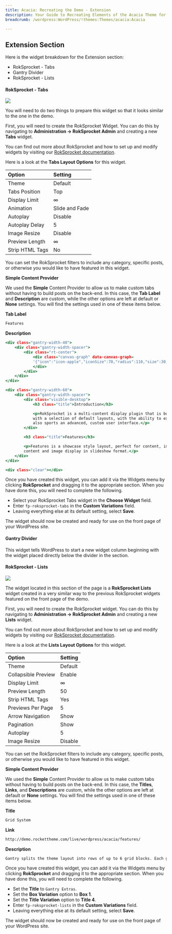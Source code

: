 ```yaml
---
title: Acacia: Recreating the Demo - Extension
description: Your Guide to Recreating Elements of the Acacia Theme for WordPress
breadcrumb: /wordpress:WordPress/!themes:Themes/acacia:Acacia

---
```


Extension Section
-----

Here is the widget breakdown for the Extension section:

* RokSprocket - Tabs
* Gantry Divider 
* RokSprocket - Lists

#### RokSprocket - Tabs

![][demo]

You will need to do two things to prepare this widget so that it looks similar to the one in the demo.

First, you will need to create the RokSprocket Widget. You can do this by navigating to **Administration -> RokSprocket Admin** and creating a new **Tabs** widget.

You can find out more about RokSprocket and how to set up and modify widgets by visiting our [RokSprocket documentation][roksprocket].

Here is a look at the **Tabs Layout Options** for this widget.

| Option          | Setting        |
| :-------------- | :------------  |
| Theme           | Default        |
| Tabs Position   | Top            |
| Display Limit   | ∞              |
| Animation       | Slide and Fade |
| Autoplay        | Disable        |
| Autoplay Delay  | 5              |
| Image Resize    | Disable        |
| Preview Length  | ∞              |
| Strip HTML Tags | No             |

You can set the RokSprocket filters to include any category, specific posts, or otherwise you would like to have featured in this widget.

**Simple Content Provider**

We used the **Simple** Content Provider to allow us to make custom tabs without having to build posts on the back-end. In this case, the **Tab Label** and **Description** are custom, while the other options are left at default or **None** settings. You will find the settings used in one of these items below.

**Tab Label**

~~~ .html
Features
~~~

**Description**

~~~ .html
<div class="gantry-width-40">
    <div class="gantry-width-spacer">
        <div class="rt-center">
            <div class="canvas-graph" data-canvas-graph=
            '{"icon":"icon-apple","iconSize":70,"radius":110,"size":30,"start":70}'>
            </div>
        </div>
    </div>
</div>

<div class="gantry-width-60">
    <div class="gantry-width-spacer">
        <div class="visible-desktop">
            <h3 class="title">Introduction</h3>

            <p>RokSprocket is a multi-content display plugin that is bundled
            with a selection of default layouts, with the ability to expand. It
            also sports an advanced, custom user interface.</p>
        </div>

        <h3 class="title">Features</h3>

        <p>Features is a showcase style layout, perfect for content, image or
        content and image display in slideshow format.</p>
    </div>
</div>

<div class="clear"></div>
~~~

Once you have created this widget, you can add it via the Widgets menu by clicking **RokSprocket** and dragging it to the appropriate section. When you have done this, you will need to complete the following.

* Select your RokSprocket Tabs widget in the **Choose Widget** field.
* Enter `fp-roksprocket-tabs` in the **Custom Variations** field.
* Leaving everything else at its default setting, select **Save**.

The widget should now be created and ready for use on the front page of your WordPress site.

#### Gantry Divider

This widget tells WordPress to start a new widget column beginning with the widget placed directly below the divider in the section.

#### RokSprocket - Lists

![][demo2]

The widget located in this section of the page is a **RokSprocket Lists** widget created in a very similar way to the previous RokSprocket widgets featured on the front page of the demo.

First, you will need to create the RokSprocket widget. You can do this by navigating to **Administration -> RokSprocket Admin** and creating a new **Lists** widget.

You can find out more about RokSprocket and how to set up and modify widgets by visiting our [RokSprocket documentation][roksprocket].

Here is a look at the **Lists Layout Options** for this widget.

| Option              | Setting |
| :------------------ | :------ |
| Theme               | Default |
| Collapsible Preview | Enable  |
| Display Limit       | ∞       |
| Preview Length      | 50      |
| Strip HTML Tags     | Yes     |
| Previews Per Page   | 5       |
| Arrow Navigation    | Show    |
| Pagination          | Show    |
| Autoplay            | 5       |
| Image Resize        | Disable |

You can set the RokSprocket filters to include any category, specific posts, or otherwise you would like to have featured in this widget.

**Simple Content Provider**

We used the **Simple** Content Provider to allow us to make custom tabs without having to build posts on the back-end. In this case, the **Titles**, **Links**, and **Descriptions** are custom, while the other options are left at default or **None** settings. You will find the settings used in one of these items below.

**Title**

~~~ .html
Grid System
~~~

**Link**

~~~ .html
http://demo.rockettheme.com/live/wordpress/acacia/features/
~~~

**Description**

~~~ .html
Gantry splits the theme layout into rows of up to 6 grid blocks. Each grid block has per override width controls.
~~~

Once you have created this widget, you can add it via the Widgets menu by clicking **RokSprocket** and dragging it to the appropriate section. When you have done this, you will need to complete the following.

* Set the **Title** to `Gantry Extras`.
* Set the **Box Variation** option to **Box 1**.
* Set the **Title Variation** option to **Title 4**.
* Enter `fp-roksprocket-lists` in the **Custom Variations** field.
* Leaving everything else at its default setting, select **Save**.

The widget should now be created and ready for use on the front page of your WordPress site.

[demo]: assets/demo_5.jpeg
[demo2]: assets/demo_6.jpeg
[roksprocket]: ../../plugins/roksprocket/